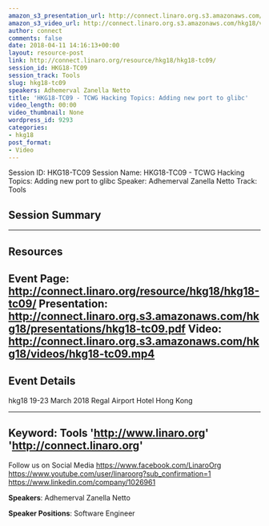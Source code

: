 ```yaml
---
amazon_s3_presentation_url: http://connect.linaro.org.s3.amazonaws.com/hkg18/presentations/hkg18-tc09.pdf
amazon_s3_video_url: http://connect.linaro.org.s3.amazonaws.com/hkg18/videos/hkg18-tc09.mp4
author: connect
comments: false
date: 2018-04-11 14:16:13+00:00
layout: resource-post
link: http://connect.linaro.org/resource/hkg18/hkg18-tc09/
session_id: HKG18-TC09
session_track: Tools
slug: hkg18-tc09
speakers: Adhemerval Zanella Netto
title: 'HKG18-TC09 - TCWG Hacking Topics: Adding new port to glibc'
video_length: 00:00
video_thumbnail: None
wordpress_id: 9293
categories:
- hkg18
post_format:
- Video
---
```


Session ID: HKG18-TC09
Session Name: HKG18-TC09 - TCWG Hacking Topics: Adding new port to glibc
Speaker: Adhemerval Zanella Netto
Track: Tools


## Session Summary

---------------------------------------------------
## Resources
Event Page: http://connect.linaro.org/resource/hkg18/hkg18-tc09/
Presentation: http://connect.linaro.org.s3.amazonaws.com/hkg18/presentations/hkg18-tc09.pdf
Video: http://connect.linaro.org.s3.amazonaws.com/hkg18/videos/hkg18-tc09.mp4
 ---------------------------------------------------
## Event Details
hkg18
19-23 March 2018 
Regal Airport Hotel Hong Kong

---------------------------------------------------
Keyword: Tools
'http://www.linaro.org'
'http://connect.linaro.org'
---------------------------------------------------
Follow us on Social Media
https://www.facebook.com/LinaroOrg
https://www.youtube.com/user/linaroorg?sub_confirmation=1
https://www.linkedin.com/company/1026961

**Speakers**: Adhemerval Zanella Netto

**Speaker Positions**: Software Engineer


